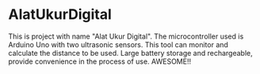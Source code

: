 # AlatUkurDigital
This is project with name "Alat Ukur Digital". The microcontroller used is Arduino Uno with two ultrasonic sensors. This tool can monitor and calculate the distance to be used. Large battery storage and rechargeable, provide convenience in the process of use. AWESOME!!
